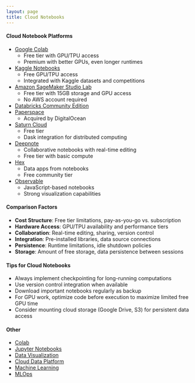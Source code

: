 ```yaml
---
layout: page
title: Cloud Notebooks
---
```


#### Cloud Notebook Platforms
* [Google Colab](https://colab.research.google.com/)
  * Free tier with GPU/TPU access
  * Premium with better GPUs, even longer runtimes
* [Kaggle Notebooks](https://www.kaggle.com/code)
  * Free GPU/TPU access
  * Integrated with Kaggle datasets and competitions
* [Amazon SageMaker Studio Lab](https://studiolab.sagemaker.aws/)
  * Free tier with 15GB storage and GPU access
  * No AWS account required
* [Databricks Community Edition](https://community.cloud.databricks.com/)
* [Paperspace](https://www.paperspace.com/notebooks)
  * Acquired by DigitalOcean
* [Saturn Cloud](https://saturncloud.io/)
  * Free tier
  * Dask integration for distributed computing
* [Deepnote](https://deepnote.com/)
  * Collaborative notebooks with real-time editing
  * Free tier with basic compute
* [Hex](https://hex.tech/)
  * Data apps from notebooks
  * Free community tier
* [Observable](https://observablehq.com/)
  * JavaScript-based notebooks
  * Strong visualization capabilities

#### Comparison Factors
* **Cost Structure**: Free tier limitations, pay-as-you-go vs. subscription
* **Hardware Access**: GPU/TPU availability and performance tiers
* **Collaboration**: Real-time editing, sharing, version control
* **Integration**: Pre-installed libraries, data source connections
* **Persistence**: Runtime limitations, idle shutdown policies
* **Storage**: Amount of free storage, data persistence between sessions

#### Tips for Cloud Notebooks
* Always implement checkpointing for long-running computations
* Use version control integration when available
* Download important notebooks regularly as backup
* For GPU work, optimize code before execution to maximize limited free GPU time
* Consider mounting cloud storage (Google Drive, S3) for persistent data access

#### Other
* [Colab](/colab)
* [Jupyter Notebooks](/jupyter)
* [Data Visualization](/data_visualization)
* [Cloud Data Platform](/cloud_data_platform)
* [Machine Learning](/machine_learning)
* [MLOps](/mlops) 